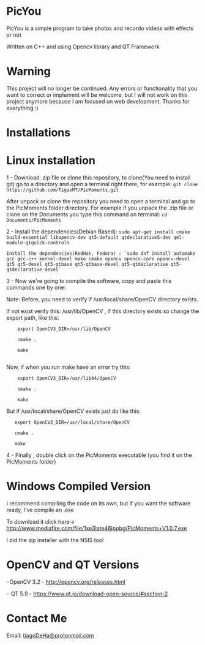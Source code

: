 # PicYou
PicYou is a simple program to take photos and recordo videos with effects or not
 
Written on C++ and using Opencv library and QT Framework

# Warning

This project will no longer be continued. Any errors or functionality that you want to correct or implement will be welcome, but I will not work on this project anymore because I am focused on web development. Thanks for everything :)

# Installations

# Linux installation

1 - Download .zip file or clone this repository, to clone(You need to install git) go to a directory and open a terminal         right there, for example:
   `git clone https://github.com/TigaxMT/PicMoments.git`
    
   After unpack or clone the repository you need to open a terminal and go to the PicMoments folder directory.
   For example if you unpack the .zip file or clone on the Documents you type this command on terminal:
   `cd Documents/PicMoments`

2 - Install the dependencies(Debian Based): `sudo apt-get install cmake build-essential libopencv-dev qt5-default qtdeclarative5-dev qml-module-qtquick-controls`
     
    Install the dependencies(RedHat, Fedora) : `sudo dnf install automake gcc gcc-c++ kernel-devel make cmake opencv opencv-core opencv-devel qt5 qt5-devel qt5-qtbase qt5-qtbase-devel qt5-qtdeclarative qt5-qtdeclarative-devel`    

3 - Now we're going to compile the software, copy and paste this commands one by one:
    
   Note: Before, you need to verify if /usr/local/share/OpenCV directory exists.
          
   If not exist verify this: /usr/lib/OpenCV , if this directory exists so change the export path, like this:
          
```
    export OpenCV3_DIR=/usr/lib/OpenCV
   
    cmake .
   
    make
        
```
        
   Now, if when you run make have an error try this:
        
```
    export OpenCV3_DIR=/usr/lib64/OpenCV
   
    cmake .
   
    make
```
   But if /usr/local/share/OpenCV exists just do like this:     
```
   export OpenCV3_DIR=/usr/local/share/OpenCV
   
   cmake .
   
   make
```


4 - Finally , double click on the PicMoments executable (you find it on the PicMoments folder)  

# Windows Compiled Version

I recommend compiling the code on its own, but if you want the software ready, I've compile an .exe 

To download it click here-> http://www.mediafire.com/file/1xe3iate46ippbg/PicMoments+V1.0.7.exe

I did the zip installer with the NSIS tool

# OpenCV and QT Versions

··OpenCV 3.2 - http://opencv.org/releases.html

·· QT 5.9 - https://www.qt.io/download-open-source/#section-2

# Contact Me

Email: tiagoDeHa@protonmail.com
